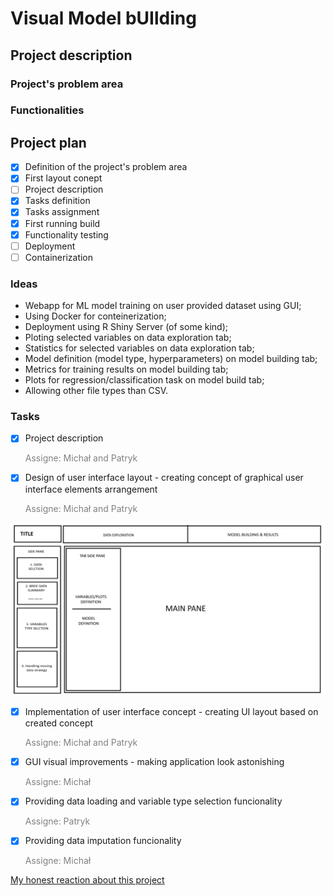 # Visual Model bUIlding

## Project description

### Project's problem area

### Functionalities

## Project plan

- [x] Definition of the project's problem area
- [x] First layout conept
- [ ] Project description
- [x] Tasks definition
- [x] Tasks assignment
- [x] First running build
- [x] Functionality testing
- [ ] Deployment
- [ ] Containerization

### Ideas

- Webapp for ML model training on user provided dataset using GUI;
- Using Docker for conteinerization;
- Deployment using R Shiny Server (of some kind);
- Ploting selected variables on data exploration tab;
- Statistics for selected variables on data exploration tab;
- Model definition (model type, hyperparameters) on model building tab;
- Metrics for training results on model building tab;
- Plots for regression/classification task on model build tab;
- Allowing other file types than CSV.

### Tasks

- [x] Project description

    <font color="grey">Assigne: Michał and Patryk</font>

- [x] Design of user interface layout - creating concept of graphical user interface elements arrangement

    <font color="grey">Assigne: Michał and Patryk</font>

![Layout conept](/layout_concpet.png)

- [x] Implementation of user interface concept - creating UI layout based on created concept

    <font color="grey">Assigne: Michał and Patryk</font>

- [x] GUI visual improvements - making application look astonishing

    <font color="grey">Assigne: Michał</font>

- [x] Providing data loading and variable type selection funcionality

    <font color="grey">Assigne: Patryk</font>

- [x] Providing data imputation funcionality

    <font color="grey">Assigne: Michał</font>

[My honest reaction about this project](https://www.tiktok.com/@posit_pbc/photo/7362977539599600942?_d=secCgYIASAHKAESPgo8Dz03%2FlBWvbMNdKEex2uxjKwhR7hn5Dk%2B5y7aFuifVa0D15rg1nbRp2gVSv7p8siVugnMssHWSjoNEV%2BuGgA%3D&_r=1&aweme_type=150&checksum=c8a0dfc5f79bda185ce09e5b73c2c2f160d1e24a061e558d180b0ed9e1e58770&pic_cnt=2&preview_pb=0&sec_user_id=MS4wLjABAAAAwYbPuvjE6hYv6jQ7qfoGgUp6UiRDdO9LgezB22Fi7QtDuhJOQxk_MlgoF7Yct5l7&share_app_id=1233&share_item_id=7362977539599600942&share_link_id=23804a18-0262-4266-8677-fa03ea230993&sharer_language=pl&social_share_type=0&source=h5_m&timestamp=1714725997&u_code=djbhg1ea61b49i&ug_btm=b2001&ugbiz_name=UNKNOWN&user_id=6980064673350665222&utm_campaign=client_share&utm_medium=android&utm_source=copy)

